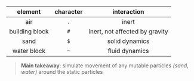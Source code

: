 | element | character | interaction |
| :---: | :---: | :---: |
| air | `.` | inert |
| building block | `#` | inert, not affected by gravity |
| sand | `$` | solid dynamics |
| water block | `~` | fluid dynamics |

> **Main takeaway**: simulate movement of any mutable particles *(sand, water)* around the static particles